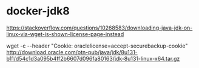 # docker-jdk8



https://stackoverflow.com/questions/10268583/downloading-java-jdk-on-linux-via-wget-is-shown-license-page-instead

 wget -c --header "Cookie: oraclelicense=accept-securebackup-cookie" http://download.oracle.com/otn-pub/java/jdk/8u131-b11/d54c1d3a095b4ff2b6607d096fa80163/jdk-8u131-linux-x64.tar.gz
